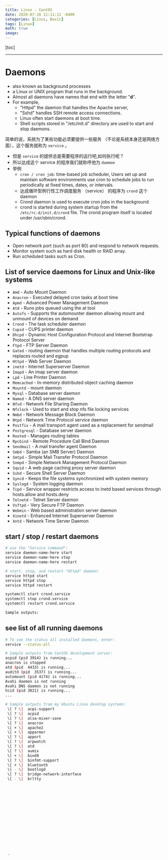 ```yaml
---
title: Linux - CentOS
date: 2020-07-16 11:11:11 -0400
categories: [Linux, Basic]
tags: [Linux]
math: true
image:
---
```


[toc]

---


# Daemons

- also known as background processes
- a Linux or UNIX program that runs in the background.
- Almost all daemons have names that end with the letter "**d**".
- For example,
  - "Httpd" the daemon that handles the Apache server,
  - "Sshd" handles SSH remote access connections.
  - Linux often start daemons at boot time.
  - Shell scripts stored in "/etc/init.d" directory are used to start and stop daemons.


简单的说，系统为了某些功能必须要提供一些服务 （不论是系统本身还是网络方面），这个服务就称为 `service` 。
- 但是 `service` 的提供总是需要程序的运行吧,如何执行呢？
- 所以达成这个 service 的程序我们就称呼他为 `daemon`
- 举例
  - `cron / cron job`: time-based job scheduler, Users set up and maintain software environments use cron to schedule jobs to run periodically at fixed times, dates, or intervals.
  - 达成循环型例行性工作调度服务 （service） 的程序为 `crond` 这个 daemon
  - Crond daemon is used to execute cron jobs in the background.
  - crond is started during system startup from the `/etc/rc.d/init.d/crond` file. The crond program itself is located under /usr/sbin/crond.



## Typical functions of daemons

*   Open network port (such as port 80) and respond to network requests.
*   Monitor system such as hard disk health or RAID array.
*   Run scheduled tasks such as Cron.


## List of service daemons for Linux and Unix-like systems

* `Amd` - Auto Mount Daemon
* `Anacron` - Executed delayed cron tasks at boot time
* `Apmd` - Advanced Power Management Daemon
* `Atd` - Runs jobs queued using the at tool
* `Autofs` - Supports the automounter daemon allowing mount and unmount of devices on demand
* `Crond` - The task scheduler daemon
* `Cupsd` - CUPS printer daemon
* `Dhcpd` - Dynamic Host Configuration Protocol and Internet Bootstrap Protocol Server
* `Ftpd` - FTP Server Daemon
* `Gated` - routing daemon that handles multiple routing protocols and replaces routed and egpup
* `Httpd` - Web Server Daemon
* `inetd` - Internet Superserver Daemon
* `Imapd` - An imap server daemon
* `Lpd` - Line Printer Daemon
* `Memcached` - In-memory distributed object caching daemon
* `Mountd` - mount daemon
* `Mysql` - Database server daemon
* `Named` - A DNS server daemon
* `Nfsd` - Network File Sharing Daemon
* `Nfslock` - Used to start and stop nfs file locking services
* `Nmbd` - Network Message Block Daemon
* `Ntpd` - Network Time Protocol service daemon
* `Postfix` - A mail transport agent used as a replacement for sendmail
* `Postgresql` - Database server daemon
* `Routed` - Manages routing tables
* `Rpcbind` - Remote Procedure Call Bind Daemon
* `Sendmail` - A mail transfer agent Daemon
* `Smbd` - Samba (an SMB Server) Daemon
* `Smtpd` - Simple Mail Transfer Protocol Daemon
* `Snmpd` - Simple Network Management Protocol Daemon
* `Squid` - A web page caching proxy server daemon
* `Sshd` - Secure Shell Server Daemon
* `Syncd` - Keeps the file systems synchronized with system memory
* `Syslogd` - System logging daemon
* `Tcpd` - Service wrapper restricts access to inetd based services through hosts.allow and hosts.deny
* `Telnetd` - Telnet Server daemon
* `Vsftpd` - Very Secure FTP Daemon
* `Webmin` - Web based administration server daemon
* `Xinetd` - Enhanced Internet Superserver Daemon
* `Xntd` - Network Time Server Daemon



## start / stop / restart daemons

```bash
# use the "Service command":
service daemon-name-here start
service daemon-name-here stop
service daemon-name-here restart

# start, stop, and restart "Httpd" daemon:
service httpd start
service httpd stop
service httpd restart

systemctl start crond.service
systemctl stop crond.service
systemctl restart crond.service

Sample outputs:
```

## see list of all running daemons

```bash
# To see the status all installed daemons, enter:
service --status-all

# Sample outputs from CentOS development server:
acpid (pid 3914) is running...
anacron is stopped
atd (pid  4433) is running...
auditd (pid  3537) is running...
automount (pid 4174) is running...
Avahi daemon is not running
Avahi DNS daemon is not running
hcid (pid 3821) is running...
...

# Sample outputs from my Ubuntu Linux desktop systems:
 \[ ? \]  acpi-support
 \[ ? \]  acpid
 \[ ? \]  alsa-mixer-save
 \[ ? \]  anacron
 \[ + \]  apache2
 \[ + \]  apparmor
 \[ ? \]  apport
 \[ ? \]  arpwatch
 \[ ? \]  atd
 \[ ? \]  aumix
 \[ + \]  bind9
 \[ ? \]  binfmt-support
 \[ + \]  bluetooth
 \[ - \]  bootlogd
 \[ ? \]  bridge-network-interface
 \[ - \]  brltty
















 .
